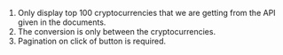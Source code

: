 1. Only display top 100 cryptocurrencies that we are getting from the API given in the documents.
2. The conversion is only between the cryptocurrencies.
3. Pagination on click of button is required.
